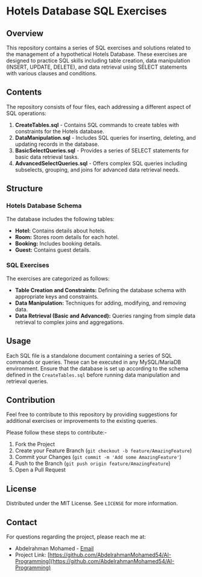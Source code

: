 # Hotels Database SQL Exercises

## Overview
This repository contains a series of SQL exercises and solutions related to the management of a hypothetical Hotels Database. These exercises are designed to practice SQL skills including table creation, data manipulation (INSERT, UPDATE, DELETE), and data retrieval using SELECT statements with various clauses and conditions.

## Contents
The repository consists of four files, each addressing a different aspect of SQL operations:

1. **CreateTables.sql** - Contains SQL commands to create tables with constraints for the Hotels database.
2. **DataManipulation.sql** - Includes SQL queries for inserting, deleting, and updating records in the database.
3. **BasicSelectQueries.sql** - Provides a series of SELECT statements for basic data retrieval tasks.
4. **AdvancedSelectQueries.sql** - Offers complex SQL queries including subselects, grouping, and joins for advanced data retrieval needs.

## Structure

### Hotels Database Schema
The database includes the following tables:
- **Hotel:** Contains details about hotels.
- **Room:** Stores room details for each hotel.
- **Booking:** Includes booking details.
- **Guest:** Contains guest details.

### SQL Exercises
The exercises are categorized as follows:
- **Table Creation and Constraints:** Defining the database schema with appropriate keys and constraints.
- **Data Manipulation:** Techniques for adding, modifying, and removing data.
- **Data Retrieval (Basic and Advanced):** Queries ranging from simple data retrieval to complex joins and aggregations.

## Usage
Each SQL file is a standalone document containing a series of SQL commands or queries. These can be executed in any MySQL/MariaDB environment. Ensure that the database is set up according to the schema defined in the `CreateTables.sql` before running data manipulation and retrieval queries.

## Contribution
Feel free to contribute to this repository by providing suggestions for additional exercises or improvements to the existing queries.

Please follow these steps to contribute:-

1. Fork the Project
2. Create your Feature Branch (`git checkout -b feature/AmazingFeature`)
3. Commit your Changes (`git commit -m 'Add some AmazingFeature'`)
4. Push to the Branch (`git push origin feature/AmazingFeature`)
5. Open a Pull Request

## License

Distributed under the MIT License. See `LICENSE` for more information.

## Contact

For questions regarding the project, please reach me at:

- Abdelrahman Mohamed - [Email](mailto:budimohamed572@gmail.com)
- Project Link: [https://github.com/AbdelrahmanMohamed54/AI-Programming](https://github.com/AbdelrahmanMohamed54/AI-Programming)

